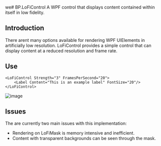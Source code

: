 we# BP.LoFiControl
A WPF control that displays content contained within itself in low fidelity.

## Introduction
There arent many options available for rendering WPF UIElements in artificially low resolution.
LoFiControl provides a simple control that can display content at a reduced resolution and frame rate.

## Use
```xaml
<LoFiControl Strength="3" FramesPerSecond="20">
    <Label Content="This is an example label" FontSize="20"/>
</LoFiControl>
```
![image](https://github.com/benpollarduk/BP.LoFiControl/assets/129943363/2ed37738-01c3-4a9b-b560-a2016ea162de)

## Issues
The are currently two main issues with this implementation:
* Rendering on LoFiMask is memory intensive and inefficient.
* Content with transparent backgrounds can be seen through the mask.
